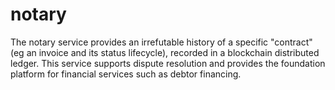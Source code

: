 # notary
The notary service provides an irrefutable history of a specific "contract" (eg an invoice and its status lifecycle), recorded in a blockchain distributed ledger.  This service supports dispute resolution and provides the foundation platform for financial services such as debtor financing.
